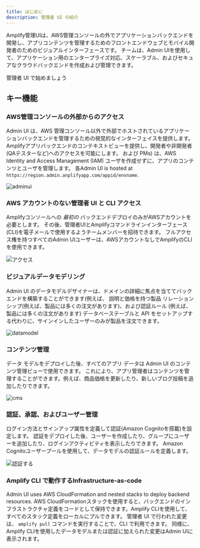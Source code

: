 ```yaml
---
title: はじめに
description: 管理者 UI の紹介
---
```


Amplify管理UIは、AWS管理コンソールの外でアプリケーションバックエンドを開発し、アプリコンテンツを管理するためのフロントエンドウェブとモバイル開発者のためのビジュアルインターフェースです。 チームは、Admin UIを使用して、アプリケーション用のエンタープライズ対応、スケーラブル、およびセキュアなクラウドバックエンドを作成および管理できます。

<docs-internal-link-button href="~/console/adminui/start.md"> <span slot="text">管理者 UI で始めましょう</span> </docs-internal-link-button>

## キー機能

### AWS管理コンソールの外部からのアクセス

Admin UI は、AWS 管理コンソール以外で外部でホストされているアプリケーションバックエンドを管理するための視覚的なインターフェイスを提供します。 Amplifyアプリバックエンドのコンテキストビューを提供し、開発者や非開発者(QAテスターなど)へのアクセスを可能にします。 および PMs) は、AWS Identity and Access Management (IAM) ユーザを作成せずに、アプリのコンテンツとユーザを管理します。 各Admin UI is hosted at `https://region.admin.anplifyapp.com/appid/envname`.

![adminui](~/images/console/adminui.png)

### AWS アカウントのない管理者 UI と CLI アクセス

Amplifyコンソールへの *最初の* バックエンドデプロイのみがAWSアカウントを必要とします。 その後、管理者UIとAmplifyコマンドラインインターフェース(CLI)を電子メールで使用するようチームメンバーを招待できます。 フルアクセス権を持つすべてのAdmin UIユーザーは、AWSアカウントなしでAmplifyのCLIを使用できます。

![アクセス](~/images/console/access.png)

### ビジュアルデータモデリング

Admin UI のデータモデルデザイナーは、ドメインの詳細に焦点を当ててバックエンドを構築することができます(例えば、 説明と価格を持つ製品 リレーションシップ(例えば、製品には多くの注文があります)、および認証ルール (例えば、製品には多くの注文があります) データベーステーブルと API をセットアップする代わりに、サインインしたユーザーのみが製品を注文できます。

![datamodel](~/images/console/datamodel.gif)

### コンテンツ管理

データ モデルをデプロイした後、すべてのアプリ データは Admin UI のコンテンツ管理ビューで使用できます。 これにより、アプリ管理者はコンテンツを管理することができます。例えば、商品価格を更新したり、新しいブログ投稿を追加したりできます。

![cms](~/images/console/cms.png)

### 認証、承認、およびユーザー管理

ログイン方法とサインアップ属性を定義して認証(Amazon Cognitoを搭載)を設定します。 認証をデプロイした後、ユーザーを作成したり、グループにユーザーを追加したり、ログインアクティビティを表示したりできます。 Amazon Cognitoユーザープールを使用して、データモデルの認証ルールを定義します。

![認証する](~/images/console/auth.png)


### Amplify CLI で動作するInfrastructure-as-code

Admin UI uses AWS CloudFormation and nested stacks to deploy backend resources. AWS CloudFormationスタックを使用すると、バックエンドのインフラストラクチャ定義をコードとして保持できます。Amplify CLIを使用して、すべてのスタック定義をローカルにプルできます。 管理者 UI で行われた変更は、 `amplify pull` コマンドを実行することで、CLI で利用できます。 同様に、Amplify CLIを使用したデータモデルまたは認証に加えられた変更はAdmin UIに表示されます。




